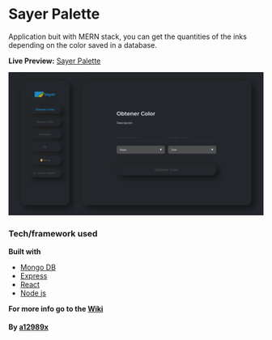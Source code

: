 # Sayer Palette

Application buit with MERN stack, you can get the quantities of the inks depending on the color saved in a database.

**Live Preview:** [Sayer Palette](ax-sayer-palette.herokuapp.com/ 'Sayer Palette Mern App')

![sayer-palette-mern-app](./thumb.png)

### Tech/framework used

**Built with**

-   [Mongo DB](https://reactjs.org/)
-   [Express](https://api.nasa.gov/)
-   [React](https://reactjs.org/)
-   [Node js](https://api.nasa.gov/)

**For more info go to the [Wiki](https://github.com/a12989x/sayer-palette/wiki 'Wiki sayer palette')**

#### By **[a12989x](https://github.com/a12989x, 'Alexis Guzman')**

